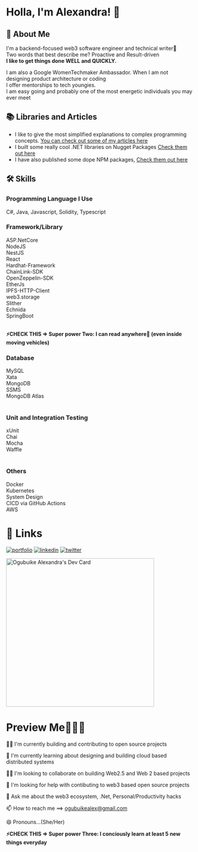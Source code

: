 # Holla, I'm Alexandra! 👋

## 🚀 About Me
I'm a backend-focused web3 software engineer and technical writer🙂<br />
Two words that best describe me? Proactive and Result-driven <br /> 
**I like to get things done WELL and QUICKLY.**


I am also a Google WomenTechmaker Ambassador. When I am not designing product architecture or coding<br />
I offer mentorships to tech youngies.<br />
I am easy going and probably one of the most energetic individuals you may ever meet

## 📚 Libraries and Articles
- I like to give the most simplified explanations to complex programming concepts. [You can check out some of my articles here](https://medium.com/@ogubuikealex)
- I built some really cool .NET libraries on Nugget Packages [Check them out here](https://www.nuget.org/profiles/KingAlexandra)
- I have also published some dope NPM packages, [Check them out here](https://www.npmjs.com/settings/kingalex/packages) 

## 🛠 Skills

### Programming Language I Use
C#, Java, Javascript, Solidity, Typescript<br />

### Framework/Library
ASP.NetCore <br /> 
NodeJS <br />
NestJS <br />
React <br />
Hardhat-Framework <br />
ChainLink-SDK <br />
OpenZeppelin-SDK <br />
EtherJs<br />
IPFS-HTTP-Client <br />
web3.storage <br />
Slither <br />
Echnida <br />
SpringBoot <br />
<br />

**⚡️CHECK THIS => Super power Two: I can read anywhere🙂 (even inside moving vehicles)**

### Database
MySQL <br />
Xata <br />
MongoDB <br />
SSMS <br />
MongoDB Atlas <br />
<br />

### Unit and Integration Testing
xUnit <br />
Chai <br />
Mocha <br />
Waffle <br />
<br />

### Others
Docker <br />
Kubernetes <br />
System Design <br />
CICD via GitHub Actions <br />
AWS <br />

# 🔗 Links
[![portfolio](https://img.shields.io/badge/my_portfolio-000?style=for-the-badge&logo=ko-fi&logoColor=white)]() 
[![linkedin](https://img.shields.io/badge/linkedin-0A66C2?style=for-the-badge&logo=linkedin&logoColor=white)](https://www.linkedin.com/in/ogubuike-alex/)
[![twitter](https://img.shields.io/badge/twitter-1DA1F2?style=for-the-badge&logo=twitter&logoColor=white)](https://twitter.com/OgubuikeAlex)

<a href="https://app.daily.dev/KingAlex"><img src="https://api.daily.dev/devcards/829c9673ab6340778250feaebdca8d80.png?r=4rc" width="400" alt="Ogubuike Alexandra's Dev Card"/></a>

# Preview Me👀🤝🏽
👩‍💻 I'm currently building and contributing to open source projects

🧠 I'm currently learning about designing and building cloud based distributed systems

👯‍♀️ I'm looking to collaborate on building Web2.5 and Web 2 based projects

🤔 I'm looking for help with contibuting to web3 based open source projects

💬 Ask me about the web3 ecosystem, .Net, Personal/Productivity hacks

📫 How to reach me ==> ogubuikealex@gmail.com

😄 Pronouns...(She/Her)

**⚡️CHECK THIS => Super power Three: I conciously learn at least 5 new things everyday**

